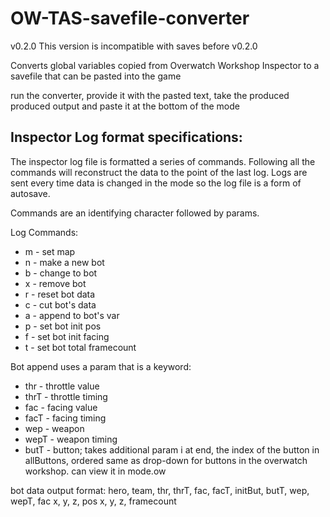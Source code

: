 # OW-TAS-savefile-converter
v0.2.0
This version is incompatible with saves before v0.2.0

Converts global variables copied from Overwatch Workshop Inspector to a savefile that can be pasted into the game

run the converter, provide it with the pasted text, take the produced produced output and paste it at the bottom of the mode

## Inspector Log format specifications:

The inspector log file is formatted a series of commands. Following all the commands will reconstruct the data to the point of the last log. Logs are sent every time data is changed in the mode so the log file is a form of autosave.

Commands are an identifying character followed by params.

Log Commands: 
- m - set map
- n - make a new bot
- b - change to bot
- x - remove bot
- r - reset bot data
- c - cut bot's data
- a - append to bot's var
- p - set bot init pos
- f - set bot init facing
- t - set bot total framecount

Bot append uses a param that is a keyword:
- thr - throttle value
- thrT - throttle timing
- fac - facing value
- facT - facing timing
- wep - weapon
- wepT - weapon timing
- butT - button; takes additional param i at end, the index of the button in allButtons, ordered same as drop-down for buttons in the overwatch workshop. can view it in mode.ow


bot data output format:
hero, team, thr, thrT, fac, facT, initBut, butT, wep, wepT, fac x, y, z, pos x, y, z, framecount